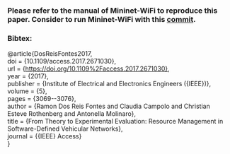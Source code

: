 ### Please refer to the manual of Mininet-WiFi to reproduce this paper. Consider to run Mininet-WiFi with this [commit](https://github.com/intrig-unicamp/mininet-wifi/commit/7825d52da77fe331583c1a7f90d46860b4e18f02).

### Bibtex:  
@article{DosReisFontes2017,  
  doi = {10.1109/access.2017.2671030},  
  url = {https://doi.org/10.1109%2Faccess.2017.2671030},  
  year  = {2017},  
  publisher = {Institute of Electrical and Electronics Engineers ({IEEE})},  
  volume = {5},  
  pages = {3069--3076},  
  author = {Ramon Dos Reis Fontes and Claudia Campolo and Christian Esteve Rothenberg and Antonella Molinaro},  
  title = {From Theory to Experimental Evaluation: Resource Management in Software-Defined Vehicular Networks},  
  journal = {{IEEE} Access}  
}


